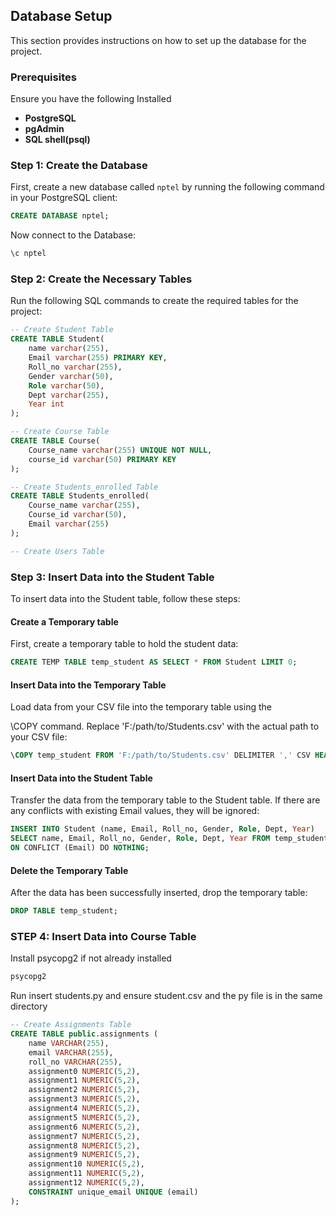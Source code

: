  
## Database Setup

This section provides instructions on how to set up the database for the project.

### Prerequisites

Ensure you have the following Installed 

- **PostgreSQL**
- **pgAdmin**
- **SQL shell(psql)**


### Step 1: Create the Database

First, create a new database called `nptel` by running the following command in your PostgreSQL client:

```sql
CREATE DATABASE nptel;

```
Now connect to the Database:
```sql
\c nptel
```
### Step 2: Create the Necessary Tables

Run the following SQL commands to create the required tables for the project:

```sql
-- Create Student Table
CREATE TABLE Student(
    name varchar(255), 
    Email varchar(255) PRIMARY KEY, 
    Roll_no varchar(255), 
    Gender varchar(50), 
    Role varchar(50), 
    Dept varchar(255), 
    Year int
);

-- Create Course Table
CREATE TABLE Course(
    Course_name varchar(255) UNIQUE NOT NULL, 
    course_id varchar(50) PRIMARY KEY
);

-- Create Students_enrolled Table
CREATE TABLE Students_enrolled(
    Course_name varchar(255), 
    Course_id varchar(50), 
    Email varchar(255)
);

-- Create Users Table
```

### Step 3: Insert Data into the Student Table

To insert data into the Student table, follow these steps:

#### Create a Temporary table

First, create a temporary table to hold the student data:

```sql
CREATE TEMP TABLE temp_student AS SELECT * FROM Student LIMIT 0;
```
#### Insert Data into the Temporary Table
Load data from your CSV file into the temporary table using the 

\COPY command. Replace 'F:/path/to/Students.csv' with the actual path to your CSV file:
```sql
\COPY temp_student FROM 'F:/path/to/Students.csv' DELIMITER ',' CSV HEADER;
```
#### Insert Data into the Student Table
Transfer the data from the temporary table to the Student table. If there are any conflicts with existing Email values, they will be ignored:

```sql
INSERT INTO Student (name, Email, Roll_no, Gender, Role, Dept, Year)
SELECT name, Email, Roll_no, Gender, Role, Dept, Year FROM temp_student
ON CONFLICT (Email) DO NOTHING;
```
#### Delete the Temporary Table
After the data has been successfully inserted, drop the temporary table:
```sql
DROP TABLE temp_student;
```

### STEP 4: Insert Data into Course Table

Install psycopg2 if not already installed
```cmd
psycopg2
```
Run insert students.py and ensure student.csv and the py file is in the same directory
```sql
-- Create Assignments Table
CREATE TABLE public.assignments (
    name VARCHAR(255),
    email VARCHAR(255),
    roll_no VARCHAR(255),
    assignment0 NUMERIC(5,2),
    assignment1 NUMERIC(5,2),
    assignment2 NUMERIC(5,2),
    assignment3 NUMERIC(5,2),
    assignment4 NUMERIC(5,2),
    assignment5 NUMERIC(5,2),
    assignment6 NUMERIC(5,2),
    assignment7 NUMERIC(5,2),
    assignment8 NUMERIC(5,2),
    assignment9 NUMERIC(5,2),
    assignment10 NUMERIC(5,2),
    assignment11 NUMERIC(5,2),
    assignment12 NUMERIC(5,2),
    CONSTRAINT unique_email UNIQUE (email)
);
```